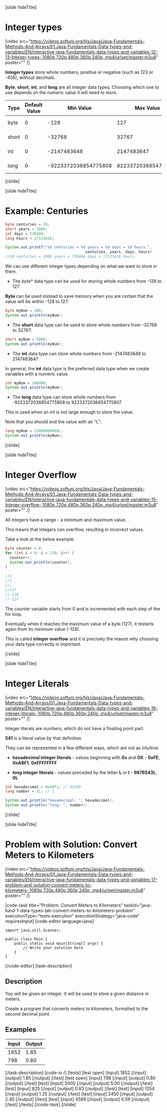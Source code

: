 [slide hideTitle]
# Integer types

[video src="https://videos.softuni.org/hls/Java/Java-Fundamentals-Methods-And-Arrays/01.Java-Fundamentals-Data-types-and-variables/EN/interactive-java-fundamentals-data-types-and-variables-12-13-Integer-types-,1080p,720p,480p,360p,240p,.mp4/urlset/master.m3u8" poster="" /]

**Integer types** store whole numbers, positive or negative (such as 123 or -456), without decimals.

**Byte**, **short**, **int**, and **long** are all integer data types. Choosing which one to use depends on the numeric value it will need to store.

|Type| Default Value | Min Value | Max Value| Size |
|-----|------|-----|------|-----|
| byte | 0 | -128 | 127 | 8 bit |
| short | 0 | -32768 | 32767 | 16 bit |
| int | 0 | -2147483648 | 2147483647 | 32 bit |
| long | 0 | -9223372036854775808 | 9223372036854775807 | 64 bit |

[/slide]

[slide hideTitle]
# Example: Centuries

```java live
byte centuries = 20; 
short years = 2000; 
int days = 730484;
long hours = 17531616; 

System.out.printf("%d centuries = %d years = %d days = %d hours.", 
                                    centuries, years, days, hours)
//20 centuries = 2000 years = 730484 days = 17531616 hours.
```

We can use different integer types depending on what we want to store in them. 

- The *byte** data type can be used for storing whole numbers from -128 to 127

**Byte** can be used instead to save memory when you are certain that the value will be within -128 to 127:

```java live
byte myNum = 100;
System.out.println(myNum);
```

- The **short** data type can be used to store whole numbers from -32768 to 32767:

```java live
short myNum = 5000;
System.out.println(myNum);
```

- The **int** data type can store whole numbers from -2147483648 to 2147483647

In general, the **int** data type is the preferred data type when we create variables with a numeric value.

```java live
int myNum = 100000;
System.out.println(myNum);
```

- The **long** data type can store whole numbers from -9223372036854775808  to 9223372036854775807

This is used when an int is not large enough to store the value.

Note that you should end the value with an "L":

```java live
long myNum = 15000000000L;
System.out.println(myNum);
```
[/slide]

[slide hideTitle]
# Integer Overflow

[video src="https://videos.softuni.org/hls/Java/Java-Fundamentals-Methods-And-Arrays/01.Java-Fundamentals-Data-types-and-variables/EN/interactive-java-fundamentals-data-types-and-variables-15-Integer-overflow-,1080p,720p,480p,360p,240p,.mp4/urlset/master.m3u8" poster="" /]

All integers have a range - a minimum and maximum value. 

This means that integers can overflow, resulting in incorrect values. 

Take a look at the below example.

```java
byte counter = 0;
for (int i = 0; i < 130; i++) {
  counter++;
  System.out.println(counter);
}

//1
//2
//…
//127
//-128
//-127
```

The counter variable starts from 0 and is incremented with each step of the for loop. 

Eventually when it reaches the maximum value of a byte (127), it restarts again from its minimum value (-128). 

This is called **integer overflow** and it is precisely the reason why choosing your data type correctly is important. 

[/slide]

[slide hideTitle]
# Integer Literals

[video src="https://videos.softuni.org/hls/Java/Java-Fundamentals-Methods-And-Arrays/01.Java-Fundamentals-Data-types-and-variables/EN/interactive-java-fundamentals-data-types-and-variables-16-integer-literals-,1080p,720p,480p,360p,240p,.mp4/urlset/master.m3u8" poster="" /]

Integer literals are numbers, which do not have a floating point part. 

**541** is a literal value by that definition.

They can be represented in a few different ways, which are not as intuitive:

- **hexadecimal integer literals** - values beginning with **0x** and **OX** - **0xFE**, **0xA8F1**, **0xFFFFFFFF**

- **long integer literals** - values preceded by the letter **L** or **l** - **9876543L**, **0L**

```java live
int hexadecimal = 0xA8F1; // 43249
long number = 1L; // 1

System.out.println("hexadecimal: ", hexadecimal);
System.out.println("long: ", number);
```

[/slide]


[slide hideTitle]
# Problem with Solution: Convert Meters to Kilometers

[video src="https://videos.softuni.org/hls/Java/Java-Fundamentals-Methods-And-Arrays/01.Java-Fundamentals-Data-types-and-variables/EN/interactive-java-fundamentals-data-types-and-variables-17-problem-and-solution-convert-meters-to-kilometers-,1080p,720p,480p,360p,240p,.mp4/urlset/master.m3u8" poster="" /]

[code-task title="Problem: Convert Meters to Kilometers" taskId="java-fund-1-data-types-lab-convert-meters-to-kilometers-problem" executionType="tests-execution" executionStrategy="java-code" requiresInput]
[code-editor language=java]
```
import java.util.Scanner;

public class Main {
    public static void main(String[] args) {
        // Write your solution here
    }
}
```
[/code-editor]
[task-description]
## Description
You will be given an integer. It will be used to store a given distance in meters.

Create a program that converts meters to kilometers, formatted to the second decimal point.

## Examples
|**Input**|**Output**|
|-----|------|
| 1852 | 1.85 |
| 798 | 0.80 |


[/task-description]
[code-io /]
[tests]
[test open]
[input]
1852
[/input]
[output]
1.85
[/output]
[/test]
[test open]
[input]
798
[/input]
[output]
0.80
[/output]
[/test]
[test]
[input]
5000
[/input]
[output]
5.00
[/output]
[/test]
[test]
[input]
825
[/input]
[output]
0.83
[/output]
[/test]
[test]
[input]
1254
[/input]
[output]
1.25
[/output]
[/test]
[test]
[input]
2450
[/input]
[output]
2.45
[/output]
[/test]
[test]
[input]
4589
[/input]
[output]
4.59
[/output]
[/test]
[/tests]
[/code-task]
[/slide]
